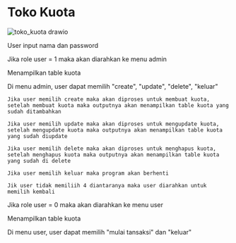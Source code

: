 # Toko Kuota

![toko_kuota drawio](https://github.com/Hisyam-14/postest2/assets/109202315/58ff8d6b-4a05-4e04-91e4-864906290934)

User input nama dan password 

Jika role user = 1 maka akan diarahkan ke menu admin

  Menampilkan table kuota

  Di menu admin, user dapat memilih "create", "update", "delete", "keluar"

    Jika user memilih create maka akan diproses untuk membuat kuota, setelah membuat kuota maka outputnya akan menampilkan table kuota yang sudah ditambahkan

    Jika user memilih update maka akan diproses untuk mengupdate kuota, setelah mengupdate kuota maka outputnya akan menampilkan table kuota yang sudah diupdate

    Jika user memilih delete maka akan diproses untuk menghapus kuota, setelah menghapus kuota maka outputnya akan menampilkan table kuota yang sudah di delete

    Jika user memilih keluar maka program akan berhenti

    Jik user tidak memiliih 4 diantaranya maka user diarahkan untuk memilih kembali

Jika role user = 0 maka akan diarahkan ke menu user

  Menampilkan table kuota

  Di menu user, user dapat memilih "mulai tansaksi" dan "keluar"
